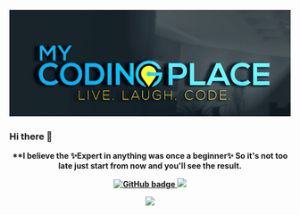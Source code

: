![Akki-Developer](https://github.com/Akki-Developer/Akki-Developer/blob/master/a67735_91e3c91fc5bb44edae9ebfcdc6a2dff5_mv2_d_2000_1500_s_2%20(2).jpg)

### Hi there 👋


<p align="center"><b>**I believe the ✨Expert in anything was once a beginner✨ So it's not too late just start from now and you'll see the result.</b</p>


<p align="center">
  <a href="https://github.com/Akki-Developer">
    <img src="https://img.shields.io/github/followers/Akki-Developer?label=Followers&logo=GitHub&style=for-the-badge" alt="GitHub badge" />
  </a>
  <a href="https://twitter.com/Akanksh61006100">
    <img src="https://img.shields.io/twitter/follow/Akanksh61006100?label=Twitter&logo=twitter&style=for-the-badge" />
  </a>
</p>


<p align="center"><img width="50%" src="https://github-readme-stats.vercel.app/api?username=Akki-Developer&show_icons=true" /></p>
